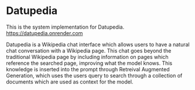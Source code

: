 # Datupedia
This is the system implementation for Datupedia. 
https://datupedia.onrender.com

Datupedia is a Wikipedia chat interface which allows users to have a natural chat conversation with a Wikipedia page. This chat goes beyond the traditional Wikipedia page by including information on pages which reference the searched page, improving what the model knows. This knowledge is inserted into the prompt through Retreival Augmented Generation, which uses the users query to search through a collection of documents which are used as context for the model.
